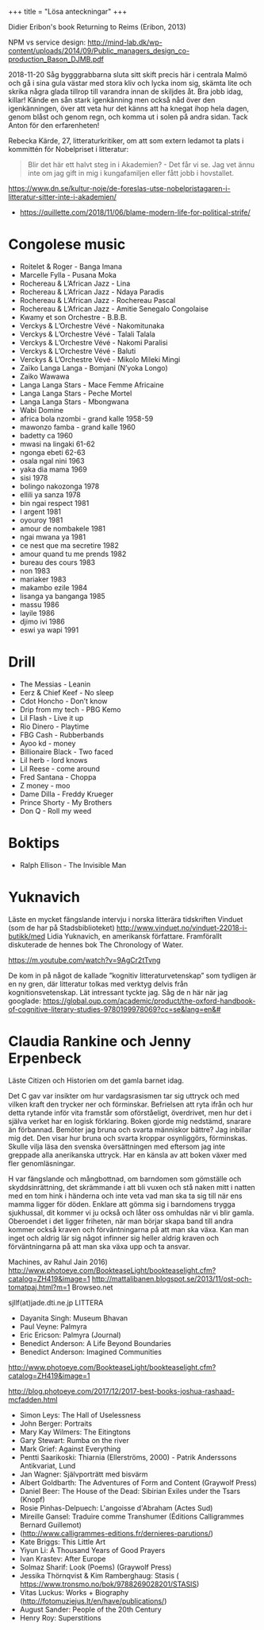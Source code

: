 +++
title = "Lösa anteckningar"
+++

Didier Eribon's book Returning to Reims (Eribon, 2013)

NPM vs service design:
http://mind-lab.dk/wp-content/uploads/2014/09/Public_managers_design_co-production_Bason_DJMB.pdf


2018-11-20
Såg bygggrabbarna sluta sitt skift precis här i centrala Malmö och gå i sina gula västar med stora kliv och lycka inom sig, skämta lite och skrika några glada tillrop till varandra innan de skiljdes åt. Bra jobb idag, killar! Kände en sån stark igenkänning men också nåd över den igenkänningen, över att veta hur det känns att ha knegat ihop hela dagen, genom blåst och genom regn, och komma ut i solen på andra sidan. Tack Anton för den erfarenheten!

 
 Rebecka Kärde, 27, litteraturkritiker, om att som extern ledamot ta plats i kommittén för Nobelpriset i litteratur: 
 
 > Blir det här ett halvt steg in i Akademien? - Det får vi se. Jag vet ännu inte om jag gift in mig i kungafamiljen eller fått jobb i hovstallet.

https://www.dn.se/kultur-noje/de-foreslas-utse-nobelpristagaren-i-litteratur-sitter-inte-i-akademien/


* https://quillette.com/2018/11/06/blame-modern-life-for-political-strife/

# Congolese music

- Roitelet & Roger - Banga Imana
- Marcelle Fylla - Pusana Moka
- Rochereau & L’African Jazz - Lina
- Rochereau & L’African Jazz - Ndaya Paradis
- Rochereau & L’African Jazz - Rochereau Pascal
- Rochereau & L’African Jazz - Amitie Senegalo Congolaise
- Kwamy et son Orchestre - B.B.B.
- Verckys & L’Orchestre Vévé - Nakomitunaka
- Verckys & L’Orchestre Vévé - Talali Talala
- Verckys & L’Orchestre Vévé - Nakomi Paralisi
- Verckys & L’Orchestre Vévé - Baluti
- Verckys & L’Orchestre Vévé - Mikolo Mileki Mingi
- Zaïko Langa Langa - Bomjani (N’yoka Longo)
- Zaiko Wawawa
- Langa Langa Stars - Mace Femme Africaine
- Langa Langa Stars - Peche Mortel
- Langa Langa Stars - Mbongwana 
- Wabi Domine
- africa bola nzombi - grand kalle  1958-59
- mawonzo famba - grand kalle 1960
- badetty ca 1960
- mwasi na lingaki 61-62
- ngonga ebeti 62-63
- osala ngal nini 1963
- yaka dia mama 1969
- sisi 1978
- bolingo nakozonga 1978
- ellili ya sanza 1978
- bin ngai respect 1981
- l argent 1981
- oyouroy 1981
- amour de nombakele 1981
- ngai mwana ya 1981
- ce nest que ma secretire 1982
- amour quand tu me prends 1982
- bureau des cours 1983
- non 1983
- mariaker 1983
- makambo ezile 1984
- lisanga ya banganga 1985
- massu 1986
- layile 1986
- djimo ivi 1986
- eswi ya wapi 1991

# Drill

- The Messias - Leanin
- Eerz & Chief Keef - No sleep
- Cdot Honcho - Don’t know
- Drip from my tech - PBG Kemo
- Lil Flash - Live it up
- Rio Dinero - Playtime 
- FBG Cash - Rubberbands
- Ayoo kd - money
- Billionaire Black - Two faced
- Lil herb - lord knows
- Lil Reese - come around
- Fred Santana - Choppa
- Z money - moo
- Dame Dilla - Freddy Krueger
- Prince Shorty - My Brothers
- Don Q - Roll my weed

# Boktips

- Ralph Ellison - The Invisible Man

# Yuknavich
Läste en mycket fängslande intervju i norska litterära tidskriften Vinduet (som de har på Stadsbiblioteket) http://www.vinduet.no/vinduet-22018-i-butikk/med Lidia Yuknavich, en amerikansk författare. Framförallt diskuterade de hennes bok The Chronology of Water. 

https://m.youtube.com/watch?v=9AgCr2tTvng

De kom in på  något de kallade ”kognitiv litteraturvetenskap” som tydligen är en ny gren, där litteratur tolkas med verktyg delvis från kognitionsvetenskap. Lät intressant tyckte jag. Såg de n här när jag googlade: https://global.oup.com/academic/product/the-oxford-handbook-of-cognitive-literary-studies-9780199978069?cc=se&lang=en&#

# Claudia Rankine och Jenny Erpenbeck
Läste Citizen och Historien om det gamla barnet idag.

Det C gav var insikter om hur vardagsrasismen tar sig uttryck och med vilken kraft den trycker ner och förminskar. Befrielsen att ryta ifrån och hur detta rytande inför vita framstår som oförståeligt, överdrivet, men hur det i själva verket har en logisk förklaring. Boken gjorde mig nedstämd, snarare än förbannad. Bemöter jag bruna och svarta människor bättre? Jag inbillar mig det. Den visar hur bruna och svarta kroppar osynliggörs, förminskas. Skulle vilja läsa den svenska översättningen med eftersom jag inte greppade alla anerikanska uttryck. Har en känsla av att boken växer med fler genomläsningar.

H var fängslande och mångbottnad, om barndomen som gömställe och skyddsinrättning, det skrämmande i att bli vuxen och stå naken mitt i natten med en tom hink i händerna och inte veta vad man ska ta sig till när ens mamma ligger för döden. Enklare att gömma sig i barndomens trygga sjukhussal, dit kommer vi ju också och låter oss omhuldas när vi blir gamla. Oberoendet i det ligger friheten, när man börjar skapa band till andra kommer också kraven och förväntningarna på att man ska växa. Kan man inget och aldrig lär sig något infinner sig heller aldrig kraven och förväntningarna på att man ska växa upp och ta ansvar.

Machines, av Rahul Jain 2016)
http://www.photoeye.com/BookteaseLight/bookteaselight.cfm?catalog=ZH419&image=1
http://mattalibanen.blogspot.se/2013/11/ost-och-tomatpaj.html?m=1
Browseo.net

sjllf(at)jade.dti.ne.jp
LITTERA

- Dayanita Singh: Museum Bhavan
- Paul Veyne: Palmyra
- Eric Ericson: Palmyra (Journal)
- Benedict Anderson: A Life Beyond Boundaries
- Benedict Anderson: Imagined Communities

http://www.photoeye.com/BookteaseLight/bookteaselight.cfm?catalog=ZH419&image=1

http://blog.photoeye.com/2017/12/2017-best-books-joshua-rashaad-mcfadden.html

- Simon Leys: The Hall of Uselessness
- John Berger: Portraits
- Mary Kay Wilmers: The Eitingtons
- Gary Stewart: Rumba on the river
- Mark Grief: Against Everything
- Pentti Saarikoski: Thiarnia (Ellerströms, 2000) - Patrik Anderssons Antikvariat, Lund
- Jan Wagner: Självporträtt med bisvärm
- Albert Goldbarth: The Adventures of Form and Content (Graywolf Press)
- Daniel Beer: The House of the Dead: Sibirian Exiles under the Tsars (Knopf)
- Rosie Pinhas-Delpuech: L'angoisse d'Abraham (Actes Sud)
- Mireille Gansel: Traduire comme Transhumer (Éditions Calligrammes Bernard Guillemot)
- (http://www.calligrammes-editions.fr/dernieres-parutions/)
- Kate Briggs: This Little Art
- Yiyun Li: A Thousand Years of Good Prayers
- Ivan Krastev: After Europe
- Solmaz Sharif: Look (Poems) (Graywolf Press)
- Jessika Thörnqvist & Kim Ramberghaug: Stasis ( https://www.tronsmo.no/bok/9788269028201/STASIS)
- Vitas Luckus: Works + Biography (http://fotomuziejus.lt/en/have/publications/)
- August Sander: People of the 20th Century
- Henry Roy: Superstitions
